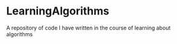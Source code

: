 # LearningAlgorithms
A repository of code I have written in the course of learning about algorithms
